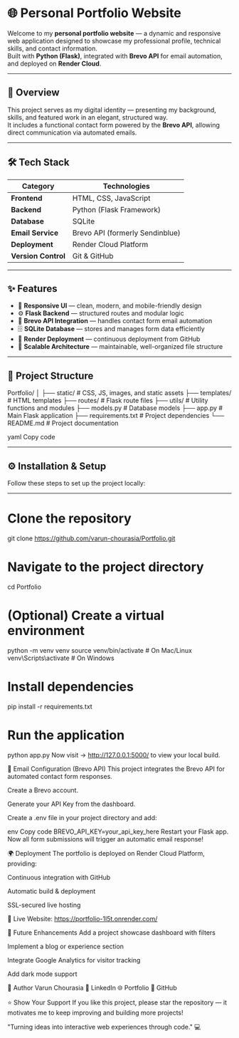 # 🌐 Personal Portfolio Website

Welcome to my **personal portfolio website** — a dynamic and responsive web application designed to showcase my professional profile, technical skills, and contact information.  
Built with **Python (Flask)**, integrated with **Brevo API** for email automation, and deployed on **Render Cloud**.

---

## 🧭 Overview

This project serves as my digital identity — presenting my background, skills, and featured work in an elegant, structured way.  
It includes a functional contact form powered by the **Brevo API**, allowing direct communication via automated emails.

---

## 🛠️ Tech Stack

| Category | Technologies |
|-----------|--------------|
| **Frontend** | HTML, CSS, JavaScript |
| **Backend** | Python (Flask Framework) |
| **Database** | SQLite |
| **Email Service** | Brevo API (formerly Sendinblue) |
| **Deployment** | Render Cloud Platform |
| **Version Control** | Git & GitHub |

---

## ✨ Features

- 🎨 **Responsive UI** — clean, modern, and mobile-friendly design  
- ⚙️ **Flask Backend** — structured routes and modular logic  
- 📨 **Brevo API Integration** — handles contact form email automation  
- 🗄️ **SQLite Database** — stores and manages form data efficiently  
- 🚀 **Render Deployment** — continuous deployment from GitHub  
- 🧩 **Scalable Architecture** — maintainable, well-organized file structure  

---

## 📁 Project Structure

Portfolio/
│
├── static/ # CSS, JS, images, and static assets
├── templates/ # HTML templates
├── routes/ # Flask route files
├── utils/ # Utility functions and modules
├── models.py # Database models
├── app.py # Main Flask application
├── requirements.txt # Project dependencies
└── README.md # Project documentation

yaml
Copy code

---

## ⚙️ Installation & Setup

Follow these steps to set up the project locally:

---

# Clone the repository
git clone https://github.com/varun-chourasia/Portfolio.git

# Navigate to the project directory
cd Portfolio

# (Optional) Create a virtual environment
python -m venv venv
source venv/bin/activate     # On Mac/Linux
venv\Scripts\activate        # On Windows

# Install dependencies
pip install -r requirements.txt

# Run the application
python app.py
Now visit → http://127.0.0.1:5000/ to view your local build.

📧 Email Configuration (Brevo API)
This project integrates the Brevo API for automated contact form responses.

Create a Brevo account.

Generate your API Key from the dashboard.

Create a .env file in your project directory and add:

env
Copy code
BREVO_API_KEY=your_api_key_here
Restart your Flask app. Now all form submissions will trigger an automatic email response!

🌍 Deployment
The portfolio is deployed on Render Cloud Platform, providing:

Continuous integration with GitHub

Automatic build & deployment

SSL-secured live hosting

🔗 Live Website: https://portfolio-1l5t.onrender.com/

🧩 Future Enhancements
Add a project showcase dashboard with filters

Implement a blog or experience section

Integrate Google Analytics for visitor tracking

Add dark mode support

👤 Author
Varun Chourasia
💼 LinkedIn
🌐 Portfolio
📂 GitHub

⭐ Show Your Support
If you like this project, please star the repository — it motivates me to keep improving and building more projects!

"Turning ideas into interactive web experiences through code." 💻

